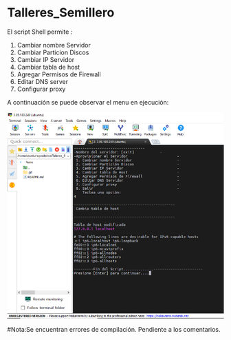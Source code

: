 # Talleres_Semillero
El script Shell permite :
1) Cambiar nombre Servidor
2) Cambiar Particion Discos
3) Cambiar IP Servidor
4) Cambiar tabla de host
5) Agregar Permisos de Firewall
6) Editar DNS server
7) Configurar proxy

A continuación se puede observar el menu en ejecución:
<p align="center">
<img src="https://github.com/NorelyJ/Talleres_Semillero/blob/543b7694b23735454f93b064c4bdd98510497ac3/Menu_Opcion4.PNG" >
</p>

#Nota:Se encuentran errores de compilación. Pendiente a los comentarios.

